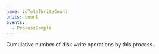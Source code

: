 ```yaml
---
name: ioTotalWriteCount
units: count
events:
  - ProcessSample
---
```


Cumulative number of disk write operations by this process.